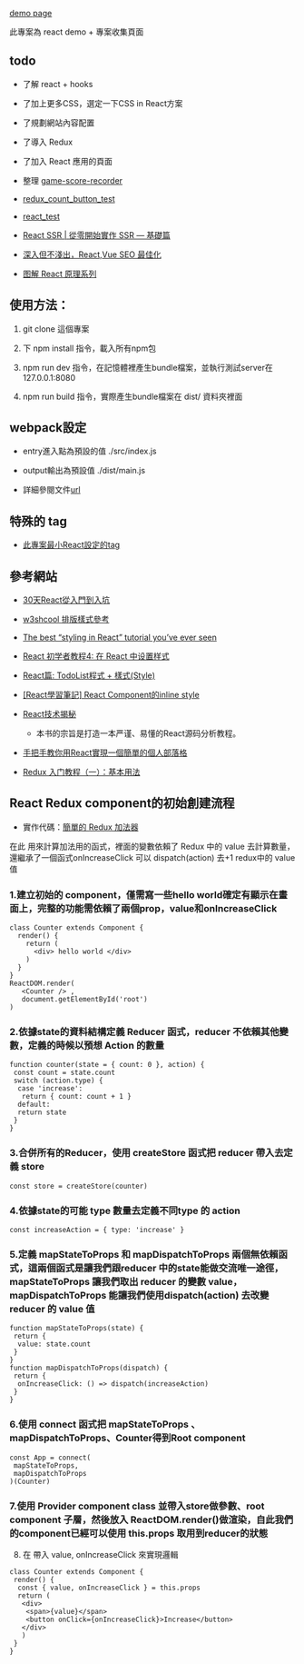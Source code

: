 [demo page](https://nicehorse06.github.io/react-demo/dist/index.html)

此專案為 react demo + 專案收集頁面

## todo

* 了解 react + hooks
* 了加上更多CSS，選定一下CSS in React方案
* 了規劃網站內容配置
* 了導入 Redux 
* 了加入 React 應用的頁面

* 整理 [game-score-recorder](https://github.com/nicehorse06/game-score-recorder)
* [redux_count_button_test](https://github.com/nicehorse06/redux_count_button_test)
* [react_test](https://github.com/nicehorse06/react_test)
* [React SSR | 從零開始實作 SSR — 基礎篇](https://medium.com/%E6%89%8B%E5%AF%AB%E7%AD%86%E8%A8%98/server-side-rendering-ssr-in-reactjs-part1-d2a11890abfc)
* [深入但不淺出，React,Vue SEO 最佳化](https://medium.com/@milkmidi/%E6%B7%B1%E5%85%A5%E4%BD%86%E4%B8%8D%E6%B7%BA%E5%87%BA-react-vue-seo-%E6%9C%80%E4%BD%B3%E5%8C%96-f146a65886a6)
* [图解 React 原理系列](https://github.com/7kms/react-illustration-series)

## 使用方法：

1. git clone 這個專案

2. 下 npm install 指令，載入所有npm包

3. npm run dev 指令，在記憶體裡產生bundle檔案，並執行測試server在 127.0.0.1:8080

4. npm run build 指令，實際產生bundle檔案在 dist/ 資料夾裡面

## webpack設定

* entry進入點為預設的值 ./src/index.js

* output輸出為預設值 ./dist/main.js

* 詳細參閱文件[url](https://webpack.js.org/concepts/)

## 特殊的 tag

* [此專案最小React設定的tag](https://github.com/nicehorse06/demo-collections/tree/v0.0.1)

## 參考網站
* [30天React從入門到入坑](https://ithelp.ithome.com.tw/users/20107317/ironman/1261)

* [w3shcool 排版樣式參考](https://www.w3schools.com/css/css_templates.asp)

* [The best “styling in React” tutorial you’ve ever seen](https://blog.logrocket.com/the-best-styling-in-react-tutorial-youve-ever-seen-676f1284b945)

* [React 初学者教程4: 在 React 中设置样式](https://www.w3cplus.com/react/styling-in-react.html)

* [React篇: TodoList程式 + 樣式(Style)](https://github.com/eyesofkids/ironman2017/tree/master/day19_todolist_style/)

* [[React學習筆記] React Component的inline style](https://andy6804tw.github.io/2018/02/02/styling-react-components/)

* [React技术揭秘](https://react.iamkasong.com/#%E5%AF%BC%E5%AD%A6%E8%A7%86%E9%A2%91)
   * 本书的宗旨是打造一本严谨、易懂的React源码分析教程。

* [手把手教你用React實現一個簡單的個人部落格](https://codertw.com/%E8%BB%9F%E9%AB%94%E9%96%8B%E7%99%BC%E5%B7%A5%E5%85%B7/26994/)

* [Redux 入门教程（一）：基本用法](https://medium.com/@nicehorse06/react-redux-component%E7%9A%84%E5%88%9D%E5%A7%8B%E5%89%B5%E5%BB%BA%E6%B5%81%E7%A8%8B-1796e0e97e42)

## React Redux component的初始創建流程

* 實作代碼：[簡單的 Redux 加法器](https://codesandbox.io/s/z2kx5y96r4)

在此<Counter /> 用來計算加法用的函式，裡面的變數依賴了 Redux 中的 value 去計算數量，還繼承了一個函式onIncreaseClick 可以 dispatch(action) 去+1 redux中的 value值

### 1.建立初始的<Counter /> component，僅需寫一些hello world確定有顯示在畫面上，完整的功能需依賴了兩個prop，value和onIncreaseClick
```
class Counter extends Component {
  render() {
    return (
      <div> hello world </div>
    )
  }
}
ReactDOM.render(
   <Counter /> ,
   document.getElementById('root')
)
```
### 2.依據state的資料結構定義 Reducer 函式，reducer 不依賴其他變數，定義的時候以預想 Action 的數量
```
function counter(state = { count: 0 }, action) {
 const count = state.count
 switch (action.type) {
  case 'increase':
   return { count: count + 1 }
  default:
  return state
 }
}
```

### 3.合併所有的Reducer，使用 createStore 函式把 reducer 帶入去定義 store
`const store = createStore(counter)`

### 4.依據state的可能 type 數量去定義不同type 的 action
`const increaseAction = { type: 'increase' }`
### 5.定義 mapStateToProps 和 mapDispatchToProps 兩個無依賴函式，這兩個函式是讓我們跟reducer 中的state能做交流唯一途徑，mapStateToProps 讓我們取出 reducer 的變數 value，mapDispatchToProps 能讓我們使用dispatch(action) 去改變 reducer 的 value 值
```
function mapStateToProps(state) {
 return {
  value: state.count
 }
}
function mapDispatchToProps(dispatch) {
 return {
  onIncreaseClick: () => dispatch(increaseAction)
 }
}
```
### 6.使用 connect 函式把 mapStateToProps 、mapDispatchToProps、Counter得到Root component <App />
```
const App = connect(
 mapStateToProps,
 mapDispatchToProps
)(Counter)
```
### 7.使用 Provider component class 並帶入store做參數、root component <App />子層，然後放入 ReactDOM.render()做渲染，自此我們的component已經可以使用 this.props 取用到reducer的狀態
8. 在 <Counter /> 帶入 value, onIncreaseClick 來實現邏輯
```
class Counter extends Component {
 render() {
  const { value, onIncreaseClick } = this.props
  return (
   <div>
    <span>{value}</span>
    <button onClick={onIncreaseClick}>Increase</button>
   </div>
   )
 }
}
```
